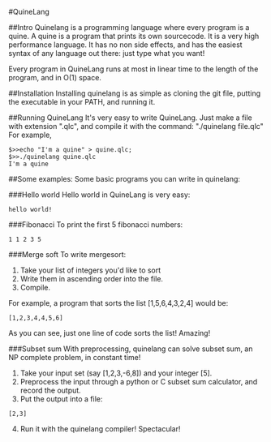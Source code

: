 #QuineLang

##Intro
Quinelang is a programming language where every program is a quine. A quine is a program that prints its own sourcecode. It is a very high performance language. It has no non side effects, and has the easiest syntax of any language out there: just type what you want!

Every program in QuineLang runs at most in linear time to the length of the program, and in O(1) space. 


##Installation
Installing quinelang is as simple as cloning the git file, putting the executable in your PATH, and running it. 


##Running QuineLang
It's very easy to write QuineLang. Just make a file with extension ".qlc", and compile it with the command: "./quinelang file.qlc"
For example,

```
$>>echo "I'm a quine" > quine.qlc;
$>>./quinelang quine.qlc
I'm a quine
```

##Some examples:
Some basic programs you can write in quinelang:

###Hello world 
Hello world in QuineLang is very easy:

```
hello world!
```

###Fibonacci
To print the first 5 fibonacci numbers:

```
1 1 2 3 5
```

###Merge soft
To write mergesort:

1. Take your list of integers you'd like to sort
2. Write them in ascending order into the file.
3. Compile.

For example, a program that sorts the list [1,5,6,4,3,2,4] would be:

```
[1,2,3,4,4,5,6]
```

As you can see, just one line of code sorts the list! Amazing!

###Subset sum
With preprocessing, quinelang can solve subset sum, an NP complete problem, in constant time!

1. Take your input set (say [1,2,3,-6,8]) and your integer [5].
2. Preprocess the input through a python or C subset sum calculator, and record the output. 
3. Put the output into a file:
```
[2,3]
```
4. Run it with the quinelang compiler! Spectacular!







